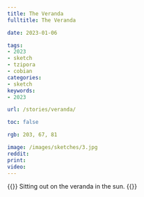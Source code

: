 ```yaml
---
title: The Veranda
fulltitle: The Veranda

date: 2023-01-06

tags: 
- 2023
- sketch
- tzipora
- cobian
categories:
- sketch
keywords:
- 2023

url: /stories/veranda/

toc: false

rgb: 203, 67, 81

image: /images/sketches/3.jpg
reddit:
print:
video:
---
```

{{<hint caption>}}
Sitting out on the veranda in the sun.
{{</hint>}}